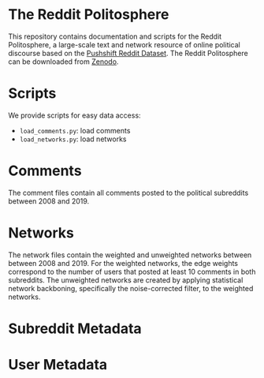 # The Reddit Politosphere

This repository contains documentation and scripts for the Reddit Politosphere, a large-scale text and network resource of online political discourse
based on the [Pushshift Reddit Dataset](https://doi.org/10.5281/zenodo.3608135).
The Reddit Politosphere can be downloaded from [Zenodo](https://doi.org/10.5281/zenodo.5851729).

# Scripts

 We provide scripts for easy data access:
 
 - `load_comments.py`: load comments 
 - `load_networks.py`: load networks


# Comments

The comment files contain all comments posted to the 
political subreddits between 2008 and 2019.


# Networks

The network files contain the weighted and unweighted 
networks between between 2008 and 2019. For the weighted networks, 
the edge weights correspond to the number of users that posted at least 10 comments
in both subreddits. The unweighted networks 
are created by applying statistical network backboning, 
specifically the noise-corrected filter, to the 
weighted networks.


# Subreddit Metadata

# User Metadata

